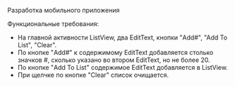 Разработка мобильного приложения

Функциональные требования:

 - На главной активности ListView, два EditText, кнопки "Add#", "Add To List", "Clear".
 - По кнопке "Add#" к содержимому EditText добавляется столько значков #, сколько указано во втором EditText, но не более 20.
 - По кнопке "Add To List" содержимое EditText добавляется в ListView.
 - При щелчке по кнопке "Clear" список очищается.
